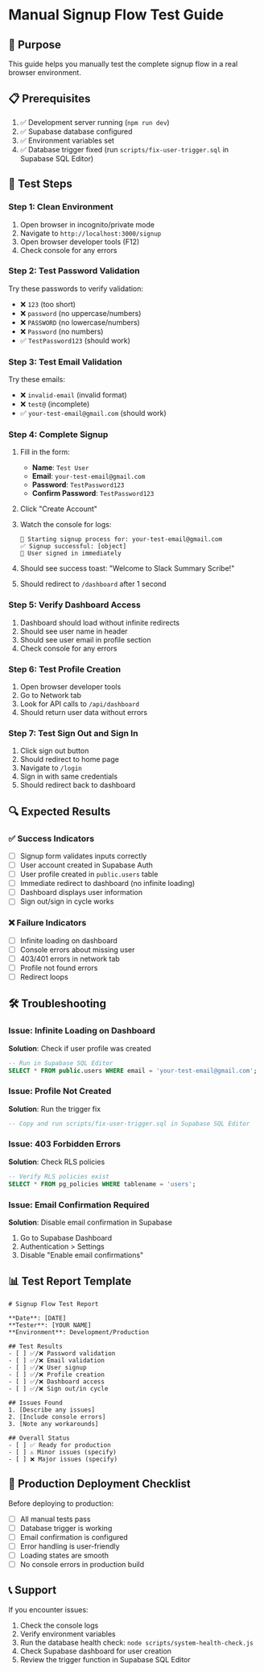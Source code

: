 # Manual Signup Flow Test Guide

## 🎯 Purpose
This guide helps you manually test the complete signup flow in a real browser environment.

## 📋 Prerequisites
1. ✅ Development server running (`npm run dev`)
2. ✅ Supabase database configured
3. ✅ Environment variables set
4. ✅ Database trigger fixed (run `scripts/fix-user-trigger.sql` in Supabase SQL Editor)

## 🧪 Test Steps

### Step 1: Clean Environment
1. Open browser in incognito/private mode
2. Navigate to `http://localhost:3000/signup`
3. Open browser developer tools (F12)
4. Check console for any errors

### Step 2: Test Password Validation
Try these passwords to verify validation:
- ❌ `123` (too short)
- ❌ `password` (no uppercase/numbers)
- ❌ `PASSWORD` (no lowercase/numbers)
- ❌ `Password` (no numbers)
- ✅ `TestPassword123` (should work)

### Step 3: Test Email Validation
Try these emails:
- ❌ `invalid-email` (invalid format)
- ❌ `test@` (incomplete)
- ✅ `your-test-email@gmail.com` (should work)

### Step 4: Complete Signup
1. Fill in the form:
   - **Name**: `Test User`
   - **Email**: `your-test-email@gmail.com`
   - **Password**: `TestPassword123`
   - **Confirm Password**: `TestPassword123`

2. Click "Create Account"

3. Watch the console for logs:
   ```
   🚀 Starting signup process for: your-test-email@gmail.com
   ✅ Signup successful: [object]
   🎉 User signed in immediately
   ```

4. Should see success toast: "Welcome to Slack Summary Scribe!"

5. Should redirect to `/dashboard` after 1 second

### Step 5: Verify Dashboard Access
1. Dashboard should load without infinite redirects
2. Should see user name in header
3. Should see user email in profile section
4. Check console for any errors

### Step 6: Test Profile Creation
1. Open browser developer tools
2. Go to Network tab
3. Look for API calls to `/api/dashboard`
4. Should return user data without errors

### Step 7: Test Sign Out and Sign In
1. Click sign out button
2. Should redirect to home page
3. Navigate to `/login`
4. Sign in with same credentials
5. Should redirect back to dashboard

## 🔍 Expected Results

### ✅ Success Indicators
- [ ] Signup form validates inputs correctly
- [ ] User account created in Supabase Auth
- [ ] User profile created in `public.users` table
- [ ] Immediate redirect to dashboard (no infinite loading)
- [ ] Dashboard displays user information
- [ ] Sign out/sign in cycle works

### ❌ Failure Indicators
- [ ] Infinite loading on dashboard
- [ ] Console errors about missing user
- [ ] 403/401 errors in network tab
- [ ] Profile not found errors
- [ ] Redirect loops

## 🛠️ Troubleshooting

### Issue: Infinite Loading on Dashboard
**Solution**: Check if user profile was created
```sql
-- Run in Supabase SQL Editor
SELECT * FROM public.users WHERE email = 'your-test-email@gmail.com';
```

### Issue: Profile Not Created
**Solution**: Run the trigger fix
```sql
-- Copy and run scripts/fix-user-trigger.sql in Supabase SQL Editor
```

### Issue: 403 Forbidden Errors
**Solution**: Check RLS policies
```sql
-- Verify RLS policies exist
SELECT * FROM pg_policies WHERE tablename = 'users';
```

### Issue: Email Confirmation Required
**Solution**: Disable email confirmation in Supabase
1. Go to Supabase Dashboard
2. Authentication > Settings
3. Disable "Enable email confirmations"

## 📊 Test Report Template

```
# Signup Flow Test Report

**Date**: [DATE]
**Tester**: [YOUR NAME]
**Environment**: Development/Production

## Test Results
- [ ] ✅/❌ Password validation
- [ ] ✅/❌ Email validation  
- [ ] ✅/❌ User signup
- [ ] ✅/❌ Profile creation
- [ ] ✅/❌ Dashboard access
- [ ] ✅/❌ Sign out/in cycle

## Issues Found
1. [Describe any issues]
2. [Include console errors]
3. [Note any workarounds]

## Overall Status
- [ ] ✅ Ready for production
- [ ] ⚠️ Minor issues (specify)
- [ ] ❌ Major issues (specify)
```

## 🚀 Production Deployment Checklist

Before deploying to production:
- [ ] All manual tests pass
- [ ] Database trigger is working
- [ ] Email confirmation is configured
- [ ] Error handling is user-friendly
- [ ] Loading states are smooth
- [ ] No console errors in production build

## 📞 Support

If you encounter issues:
1. Check the console logs
2. Verify environment variables
3. Run the database health check: `node scripts/system-health-check.js`
4. Check Supabase dashboard for user creation
5. Review the trigger function in Supabase SQL Editor
